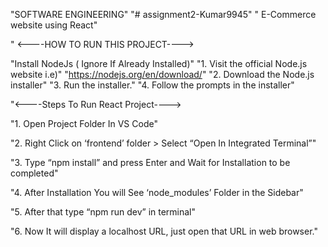"SOFTWARE ENGINEERING"
"# assignment2-Kumar9945" 
" E-Commerce website using React"

" <----HOW TO RUN THIS PROJECT---->

 "Install NodeJs ( Ignore If Already Installed)"
 "1. Visit the official Node.js website i.e)"
 "https://nodejs.org/en/download/"
 "2. Download the Node.js installer"
 "3. Run the installer."
 "4. Follow the prompts in the installer"

 "<----Steps To Run React Project---->

 "1. Open Project Folder In VS Code"

 "2. Right Click on ‘frontend’ folder > Select “Open In Integrated Terminal”"

 "3. Type “npm install” and press Enter and Wait for Installation to be completed"

 "4. After Installation You will See ‘node_modules’ Folder in the Sidebar"

 "5. After that type “npm run dev” in terminal"

 "6. Now It will display a localhost URL, just open that URL in web browser."
